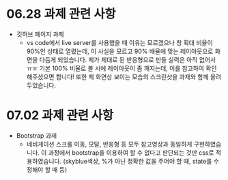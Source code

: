 # 06.28 과제 관련 사항

- 깃허브 페이지 과제
  - vs code에서 live server를 사용했을 때 이유는 모르겠으나 창 확대 비율이 90%인 상태로 열렸는데, 이 사실을 모르고 90% 배율에 맞는 레이아웃으로 화면을 다듬게 되었습니다. 제가 제대로 된 반응형으로 만들 실력은 아직 없어서 ㅠㅠ 기본 100% 비율로 볼 시에 레이아웃이 좀 깨지는데, 이를 참고하여 확인해주셨으면 합니다! 또한 제 화면상 보이는 모습의 스크린샷을 과제와 함께 올려두었습니다.

# 07.02 과제 관련 사항

- Bootstrap 과제
  - 네비게이션 스크롤 이동, 모달, 반응형 등 모두 참고영상과 동일하게 구현하였습니다. 이 과정에서 bootstrap을 이용하여 할 수 없다고 판단되는 것만 css로 적용하였습니다. (skyblue색상, %가 아닌 정확한 값을 주어야 할 때, state를 수정해야 할 때 등)
